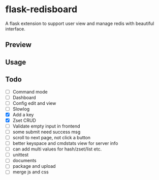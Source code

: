 # flask-redisboard

A flask extension to support user view and manage redis with beautiful interface.

## Preview

## Usage

## Todo
- [ ] Command mode
- [ ] Dashboard
- [ ] Config edit and view
- [ ] Slowlog
- [x] Add a key
- [x] Zset CRUD
- [ ] Validate empty input in frontend
- [ ] some submit need success msg
- [ ] scroll to next page, not click a button
- [ ] better keyspace and cmdstats view for server info 
- [ ] can add multi values for hash/zset/list etc.
- [ ] unittest
- [ ] documents
- [ ] package and upload
- [ ] merge js and css